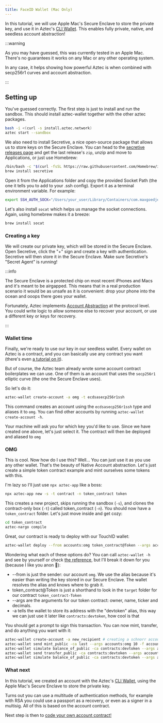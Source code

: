 ```yaml
---
title: FaceID Wallet (Mac Only)
---
```


In this tutorial, we will use Apple Mac's Secure Enclave to store the private key, and use it in Aztec's [CLI Wallet](../../../reference/developer_references/sandbox_reference/cli_wallet_reference.md). This enables fully private, native, and seedless account abstraction!

:::warning

As you may have guessed, this was currently tested in an Apple Mac. There's no guarantees it works on any Mac or any other operating system.

In any case, it helps showing how powerful Aztec is when combined with secp256r1 curves and account abstraction.

:::

## Setting up

You've guessed correctly. The first step is just to install and run the sandbox. This should install aztec-wallet together with the other aztec packages.

```bash
bash -i <(curl -s install.aztec.network)
aztec start --sandbox
```

We also need to install Secretive, a nice open-source package that allows us to store keys on the Secure Enclave. You can head to the [secretive releases page](https://github.com/maxgoedjen/secretive/releases) and get the last release's `zip`, unzip and move to Applications, or just use Homebrew:

```bash
/bin/bash -c "$(curl -fsSL https://raw.githubusercontent.com/Homebrew/install/HEAD/install.sh)"
brew install secretive
```

Open it from the Applications folder and copy the provided Socket Path (the one it tells you to add to your .ssh config). Export it as a terminal environment variable. For example:

```bash
export SSH_AUTH_SOCK="/Users/your_user/Library/Containers/com.maxgoedjen.Secretive.SecretAgent/Data/socket.ssh"
```

Let's also install `socat` which helps us manage the socket connections. Again, using homebrew makes it a breeze:

```bash
brew install socat
```

### Creating a key

We will create our private key, which will be stored in the Secure Enclave. Open Secretive, click the "+" sign and create a key with authentication. Secretive will then store it in the Secure Enclave. Make sure Secretive's "Secret Agent" is running!

:::info

The Secure Enclave is a protected chip on most recent iPhones and Macs and it's meant to be airgapped. This means that in a real production scenario it would be as unsafe as it is convenient: drop your phone into the ocean and ooops there goes your wallet.

Fortunately, Aztec implements [Account Abstraction](../../../aztec/concepts/accounts#what-is-account-abstraction) at the protocol level. You could write logic to allow someone else to recover your account, or use a different key or keys for recovery.

:::

### Wallet time

Finally, we're ready to use our key in our seedless wallet. Every wallet on Aztec is a contract, and you can basically use any contract you want (there's even [a tutorial on it](../contract_tutorials/write_accounts_contract)).

But of course, the Aztec team already wrote some account contract boilerplates we can use. One of them is an account that uses the `secp256r1` elliptic curve (the one the Secure Enclave uses).

So let's do it:

```bash
aztec-wallet create-account -a omg -t ecdsasecp256r1ssh
```

This command creates an account using the `ecdsasecp256r1ssh` type and aliases it to `omg`. You can find other accounts by running `aztec-wallet create-account -h`.

Your machine will ask you for which key you'd like to use. Since we have created one above, let's just select it. The contract will then be deployed and aliased to `omg`

### OMG

This is cool. Now how do I use this? Well... You can just use it as you use any other wallet. That's the beauty of Native Account abstraction. Let's just create a simple token contract example and mint ourselves some tokens with this.

I'm lazy so I'll just use `npx aztec-app` like a boss:

```bash
npx aztec-app new -s -t contract -n token_contract token
```

This creates a new project, skips running the sandbox (`-s`), and clones the contract-only box (`-t`) called token_contract (`-n`). You should now have a `token_contract` folder. Let's just move inside and get cozy:

```bash
cd token_contract
aztec-nargo compile
```

Great, our contract is ready to deploy with our TouchID wallet:

```bash
aztec-wallet deploy --from accounts:omg token_contract@Token --args accounts:omg DevToken DTK 18 -a devtoken 
```

Wondering what each of these options do? You can call `aztec-wallet -h` and see by yourself or check [the reference](../../../reference/developer_references/sandbox_reference/cli_wallet_reference.md), but I'll break it down for you (because I like you anon 💜):

- --from is just the sender: our account `omg`. We use the alias because it's easier than writing the key stored in our Secure Enclave. The wallet resolves the alias and knows where to grab it.
- token_contract@Token is just a shorthand to look in the `target` folder for our contract `token_contract-Token`
- --args are the arguments for our token contract: owner, name, ticker and decimals.
- -a tells the wallet to store its address with the "devtoken" alias, this way we can just use it later like `contracts:devtoken`, how cool is that

You should get a prompt to sign this transaction. You can now mint, transfer, and do anything you want with it:

```bash
aztec-wallet create-account -a new_recipient # creating a schnorr account
aztec-wallet send mint_public -ca last --args accounts:omg 10 -f accounts:omg # minting some tokens in public
aztec-wallet simulate balance_of_public -ca contracts:devtoken --args accounts:omg -f omg # checking that omg has 10 tokens
aztec-wallet send transfer_public -ca contracts:devtoken --args accounts:omg accounts:new_recipient 10 0 -f accounts:omg # transferring some tokens in public
aztec-wallet simulate balance_of_public -ca contracts:devtoken --args accounts:new_recipient -f omg # checking that new_recipient has 10 tokens
```

### What next

In this tutorial, we created an account with the Aztec's [CLI Wallet](../../../reference/developer_references/sandbox_reference/cli_wallet_reference.md), using the Apple Mac's Secure Enclave to store the private key.

Turns out you can use a multitude of authentication methods, for example with RSA you could use a passport as a recovery, or even as a signer in a multisig. All of this is based on the account contract.

Next step is then to [code your own account contract!](../contract_tutorials/write_accounts_contract.md)
